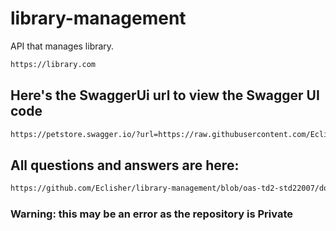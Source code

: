 # library-management
API that manages library.

```sh
https://library.com
```
## Here's the SwaggerUi url to view the Swagger UI code

```sh
https://petstore.swagger.io/?url=https://raw.githubusercontent.com/Eclisher/library-management/oas-td2-std22007/docs/api.yml
```
## All questions and answers are here:

```sh
https://github.com/Eclisher/library-management/blob/oas-td2-std22007/docs/api.md
```

### Warning: this may be an error as the repository is Private
